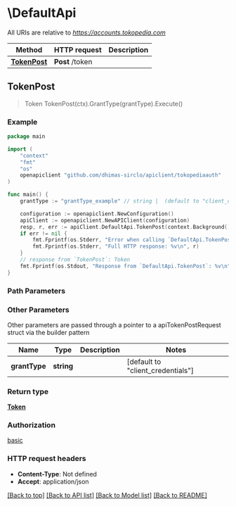 # \DefaultApi

All URIs are relative to *https://accounts.tokopedia.com*

Method | HTTP request | Description
------------- | ------------- | -------------
[**TokenPost**](DefaultApi.md#TokenPost) | **Post** /token | 



## TokenPost

> Token TokenPost(ctx).GrantType(grantType).Execute()





### Example

```go
package main

import (
    "context"
    "fmt"
    "os"
    openapiclient "github.com/dhimas-sirclo/apiclient/tokopediaauth"
)

func main() {
    grantType := "grantType_example" // string |  (default to "client_credentials")

    configuration := openapiclient.NewConfiguration()
    apiClient := openapiclient.NewAPIClient(configuration)
    resp, r, err := apiClient.DefaultApi.TokenPost(context.Background()).GrantType(grantType).Execute()
    if err != nil {
        fmt.Fprintf(os.Stderr, "Error when calling `DefaultApi.TokenPost``: %v\n", err)
        fmt.Fprintf(os.Stderr, "Full HTTP response: %v\n", r)
    }
    // response from `TokenPost`: Token
    fmt.Fprintf(os.Stdout, "Response from `DefaultApi.TokenPost`: %v\n", resp)
}
```

### Path Parameters



### Other Parameters

Other parameters are passed through a pointer to a apiTokenPostRequest struct via the builder pattern


Name | Type | Description  | Notes
------------- | ------------- | ------------- | -------------
 **grantType** | **string** |  | [default to &quot;client_credentials&quot;]

### Return type

[**Token**](Token.md)

### Authorization

[basic](../README.md#basic)

### HTTP request headers

- **Content-Type**: Not defined
- **Accept**: application/json

[[Back to top]](#) [[Back to API list]](../README.md#documentation-for-api-endpoints)
[[Back to Model list]](../README.md#documentation-for-models)
[[Back to README]](../README.md)

